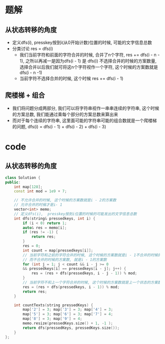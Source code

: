 # 题解


## 从状态转移的角度

- 定义dfs(i), presskey按到i(从0开始计数)位置的时候, 可能的文字信息总数
- 分类讨论 res = dfs(i)
    - 我们当前字符和前面的字符合并的时候, 合并了n个字符,  res += dfs(i - n - 1), 之所以再减一是因为dfs(i - 1) 是 dfs(i) 不选择合并的时候的方案数量, 选择合并以后我们就可将这n个字符视作一个字符, 这个时候的方案数就是dfs(i - n -1)
    - 当前字符不选择合并的时候, 这个时候 res += dfs(i - 1)

## 爬楼梯 + 组合

- 我们将问题分成两部分, 我们可以将字符串视作一串串连续的字符串, 这个时候的方案总数, 我们能通过乘每个部分的方案总数来算出来
- 而对于每个连续的字符串, 这里面可能的字符串可能的组合数就是一个爬楼梯的问题, dfs(i) = dfs(i - 1) + dfs(i - 2) + dfs(i - 3)

# code 

## 从状态转移的角度

```cpp
class Solution {
public:
    int map[128];
    const int mod = 1e9 + 7;

    // 不允许合并的时候, 这个时候的方案数就是i - 2的方案数
    // 允许合并的时候才是i- 1
    vector<int> memo;
    // 定义dfs(i),  presskey按到i位置的时候的可能发出的文字信息总数
    int dfs(string& pressedkeys, int i) {
        if (i < 0) return 1;
        auto& res = memo[i];
        if (res != -1) {
            return res;
        }
        res = 0;
        int count = map[pressedkeys[i]];
        // 当前字符和之前的字符合并的时候, 这个时候的方案数就是i - 1不合并的时候的方案数
        // 而不合并的时候的方案数, 就是i - 1的方案数
        for (int j = 1; j < count && i - j >= 0 
        && pressedkeys[i] == pressedkeys[i - j]; j++) {
            res = (res + dfs(pressedkeys, i - j - 1)) % mod;
        }
        // 当前字符不和上一个字符合并的时候, 这个时候的方案数就是上一个状态的方案数
        res = (res + dfs(pressedkeys, i - 1)) % mod;
        return res;
    }

    int countTexts(string pressedKeys) {
        map['2'] = 3; map['3'] = 3; map['4'] = 3;
        map['5'] = 3; map['6'] = 3; map['7'] = 4;
        map['8'] = 3; map['9'] = 4;
        memo.resize(pressedKeys.size() + 1, -1 );
        return dfs(pressedKeys, pressedKeys.size());
    }
};
```
